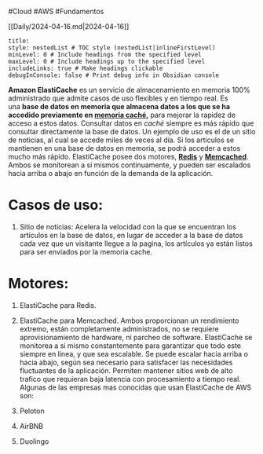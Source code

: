 #Cloud #AWS #Fundamentos

[[Daily/2024-04-16.md|2024-04-16]]
```table-of-contents
title: 
style: nestedList # TOC style (nestedList|inlineFirstLevel)
minLevel: 0 # Include headings from the specified level
maxLevel: 0 # Include headings up to the specified level
includeLinks: true # Make headings clickable
debugInConsole: false # Print debug info in Obsidian console
```
**Amazon ElastiCache** es un servicio de almacenamiento en memoria 100% administrado que admite casos de uso flexibles y en tiempo real.
Es una **base de datos en memoria que almacena datos a los que se ha accedido previamente en [memoria caché](https://aws.amazon.com/es/caching/?nc1=h_ls),** para mejorar la rapidez de acceso a estos datos. Consultar datos en _caché_ siempre es más rápido que consultar directamente la base de datos.
Un ejemplo de uso es el de un sitio de noticias, al cual se accede miles de veces al día. Si los artículos se mantienen en una base de datos en memoria, se podrá acceder a estos mucho más rápido.
ElastiCache posee dos motores, [**Redis**](https://redis.io/) y [**Memcached**](https://memcached.org/). Ambos se monitorean a sí mismos continuamente, y pueden ser escalados hacia arriba o abajo en función de la demanda de la aplicación.
# **Casos de uso:**
1. Sitio de noticias: Acelera la velocidad con la que se encuentran los artículos en la base de datos, en lugar de acceder a la base de datos cada vez que un visitante llegue a la pagina, los artículos ya están listos para ser enviados por la memoria cache.
# **Motores:**
1. ElastiCache para Redis.
2. ElastiCache para Memcached.
Ambos proporcionan un rendimiento extremo, están completamente administrados, no se requiere aprovisionamiento de hardware, ni parcheo de software. ElastiCache se monitorea a si mismo constantemente para garantizar que todo este siempre en linea, y que sea escalable. Se puede escalar hacia arriba o hacia abajo, según sea necesario para satisfacer las necesidades fluctuantes de la aplicación.
Permiten mantener sitios web de alto trafico que requieran baja latencia con procesamiento a tiempo real.
Algunas de las empresas mas conocidas que usan ElastiCache de AWS son:

1. Peloton
2. AirBNB
3. Duolingo